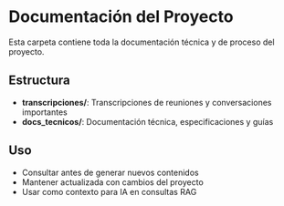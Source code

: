 # Documentación del Proyecto

Esta carpeta contiene toda la documentación técnica y de proceso del proyecto.

## Estructura
- **transcripciones/**: Transcripciones de reuniones y conversaciones importantes
- **docs_tecnicos/**: Documentación técnica, especificaciones y guías

## Uso
- Consultar antes de generar nuevos contenidos
- Mantener actualizada con cambios del proyecto
- Usar como contexto para IA en consultas RAG
